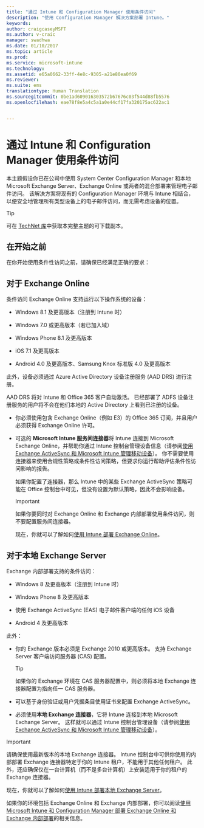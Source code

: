```yaml
---
title: "通过 Intune 和 Configuration Manager 使用条件访问"
description: "使用 Configuration Manager 解决方案部署 Intune。"
keywords: 
author: craigcaseyMSFT
ms.author: v-craic
manager: swadhwa
ms.date: 01/10/2017
ms.topic: article
ms.prod: 
ms.service: microsoft-intune
ms.technology: 
ms.assetid: e65a0662-33ff-4e8c-9305-a21e80ea0f69
ms.reviewer: 
ms.suite: ems
translationtype: Human Translation
ms.sourcegitcommit: 0be1ad609016303572b67676c03f544d88fb5576
ms.openlocfilehash: eae78f8e5a4c5a1a0e44cf17fa320175ac622ac1


---
```


# <a name="use-conditional-access-with-intune-and-configuration-manager"></a>通过 Intune 和 Configuration Manager 使用条件访问
本主题假设你已在公司中使用 System Center Configuration Manager 和本地 Microsoft Exchange Server、Exchange Online 或两者的混合部署来管理电子邮件访问。 该解决方案将现有的 Configuration Manager 环境与 Intune 相结合，以便安全地管理所有类型设备上的电子邮件访问，而无需考虑设备的位置。

> [!TIP]
> 可在 [TechNet 库](https://gallery.technet.microsoft.com/Deploying-Enterprise-16499404)中获取本完整主题的可下载副本。

## <a name="before-you-begin"></a>在开始之前
在你开始使用条件性访问之前，请确保已经满足正确的要求：

## <a name="for-exchange-online"></a>对于 Exchange Online
条件访问 Exchange Online 支持运行以下操作系统的设备：

-   Windows 8.1 及更高版本（注册到 Intune 时）

-   Windows 7.0 或更高版本（若已加入域）

-   Windows Phone 8.1 及更高版本

-   iOS 7.1 及更高版本

-   Android 4.0 及更高版本、Samsung Knox 标准版 4.0 及更高版本

此外，设备必须通过 Azure Active Directory 设备注册服务 (AAD DRS) 进行注册。

AAD DRS 将对 Intune 和 Office 365 客户自动激活。 已经部署了 ADFS 设备注册服务的用户将不会在他们本地的 Active Directory 上看到已注册的设备。

-   你必须使用包含 Exchange Online（例如 E3）的 Office 365 订阅，并且用户必须获得 Exchange Online 许可。

-   可选的 **Microsoft Intune 服务间连接器**将 Intune 连接到 Microsoft Exchange Online，并帮助你通过 Intune 控制台管理设备信息（请参阅[使用 Exchange ActiveSync 和 Microsoft Intune 管理移动设备](/intune/deploy-use/mobile-device-management-with-exchange-activesync-and-microsoft-intune)）。 你不需要使用连接器来使用合规性策略或条件性访问策略，但要求你运行帮助评估条件性访问影响的报告。

    如果你配置了连接器，那么 Intune 中的某些 Exchange ActiveSync 策略可能在 Office 控制台中可见，但没有设置为默认策略，因此不会影响设备。

    > [!IMPORTANT]
    > 如果你要同时对 Exchange Online 和 Exchange 内部部署使用条件访问，则不要配置服务间连接器。

    现在，你就可以了解如何[使用 Intune 部署 Exchange Online](conditional-access-intune-exchange-online.md)。

## <a name="for-exchange-server-on-premises"></a>对于本地 Exchange Server
Exchange 内部部署支持的条件访问：

-   Windows 8 及更高版本（注册到 Intune 时）

-   Windows Phone 8 及更高版本

-   使用 Exchange ActiveSync (EAS) 电子邮件客户端的任何 iOS 设备

-   Android 4 及更高版本

此外：

-   你的 Exchange 版本必须是 Exchange 2010 或更高版本。 支持 Exchange Server 客户端访问服务器 (CAS) 配置。

    > [!TIP]
    > 如果你的 Exchange 环境在 CAS 服务器配置中，则必须将本地 Exchange 连接器配置为指向任一 CAS 服务器。

-   可以基于身份验证或用户凭据条目使用证书来配置 Exchange ActiveSync。

-   必须使用**本地 Exchange 连接器**，它将 Intune 连接到本地 Microsoft Exchange Server。 这样就可以通过 Intune 控制台管理设备（请参阅[使用 Exchange ActiveSync 和 Microsoft Intune 管理移动设备](/intune/deploy-use/mobile-device-management-with-exchange-activesync-and-microsoft-intune)）。

  > [!IMPORTANT]
> 请确保使用最新版本的本地 Exchange 连接器。 Intune 控制台中可供你使用的内部部署 Exchange 连接器特定于你的 Intune 租户，不能用于其他任何租户。 此外，还应确保仅在一台计算机（而不是多台计算机）上安装适用于你的租户的 Exchange 连接器。

  现在，你就可以了解如何[使用 Intune 部署本地 Exchange Server](conditional-access-intune-exchange.md)。

如果你的环境包括 Exchange Online 和 Exchange 内部部署，你可以阅读[使用 Microsoft Intune 和 Configuration Manager 部署 Exchange Online 和 Exchange 内部部署](conditional-access-intune-configmgr-coexist.md)的相关信息。



<!--HONumber=Jan17_HO2-->


